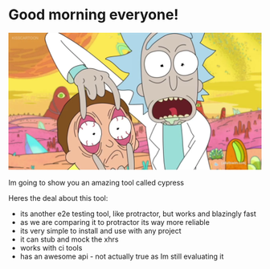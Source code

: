 Good morning everyone!
=================

![morning](welcome-to-e2e.png)

Im going to show you an amazing tool called cypress

Heres the deal about this tool:

- its another e2e testing tool, like protractor, but works and blazingly fast
- as we are comparing it to protractor its way more reliable
- its very simple to install and use with any project
- it can stub and mock the xhrs
- works with ci tools
- has an awesome api - not actually true as Im still evaluating it